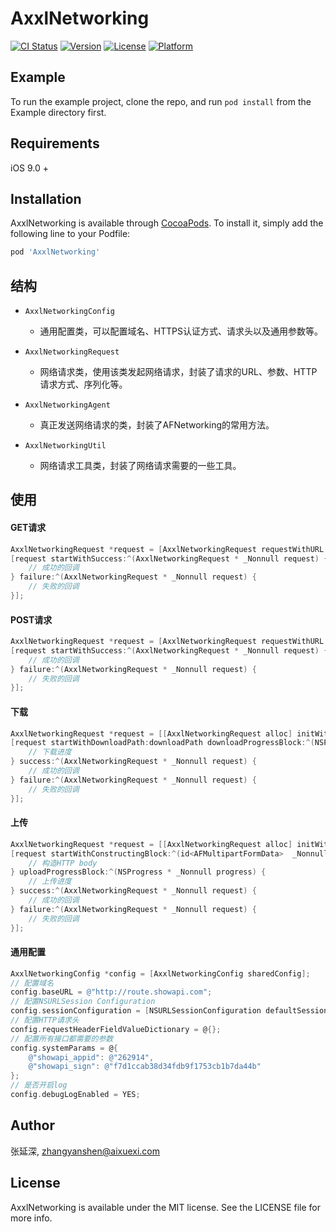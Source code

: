 # AxxlNetworking

[![CI Status](https://img.shields.io/travis/张延深/AxxlNetworking.svg?style=flat)](https://travis-ci.org/张延深/AxxlNetworking)
[![Version](https://img.shields.io/cocoapods/v/AxxlNetworking.svg?style=flat)](https://cocoapods.org/pods/AxxlNetworking)
[![License](https://img.shields.io/cocoapods/l/AxxlNetworking.svg?style=flat)](https://cocoapods.org/pods/AxxlNetworking)
[![Platform](https://img.shields.io/cocoapods/p/AxxlNetworking.svg?style=flat)](https://cocoapods.org/pods/AxxlNetworking)

## Example

To run the example project, clone the repo, and run `pod install` from the Example directory first.

## Requirements

iOS 9.0 +

## Installation

AxxlNetworking is available through [CocoaPods](https://cocoapods.org). To install
it, simply add the following line to your Podfile:

```ruby
pod 'AxxlNetworking'
```

## 结构

- `AxxlNetworkingConfig`
    * 通用配置类，可以配置域名、HTTPS认证方式、请求头以及通用参数等。

- `AxxlNetworkingRequest`
    * 网络请求类，使用该类发起网络请求，封装了请求的URL、参数、HTTP请求方式、序列化等。

- `AxxlNetworkingAgent`
    * 真正发送网络请求的类，封装了AFNetworking的常用方法。

- `AxxlNetworkingUtil`
    * 网络请求工具类，封装了网络请求需要的一些工具。

## 使用

#### GET请求

```objective-c
AxxlNetworkingRequest *request = [AxxlNetworkingRequest requestWithURL:URL params:params method:AxxlRequestMethodGET];
[request startWithSuccess:^(AxxlNetworkingRequest * _Nonnull request) {
    // 成功的回调
} failure:^(AxxlNetworkingRequest * _Nonnull request) {
    // 失败的回调
}];
```

#### POST请求

```objective-c
AxxlNetworkingRequest *request = [AxxlNetworkingRequest requestWithURL:URL params:params method:AxxlRequestMethodPOST];
[request startWithSuccess:^(AxxlNetworkingRequest * _Nonnull request) {
    // 成功的回调
} failure:^(AxxlNetworkingRequest * _Nonnull request) {
    // 失败的回调
}];
```

#### 下载

```objective-c
AxxlNetworkingRequest *request = [[AxxlNetworkingRequest alloc] initWithURL:@"http://dldir1.qq.com/qqfile/QQforMac/QQ_V5.4.0.dmg" params:nil method:AxxlRequestMethodGET];
[request startWithDownloadPath:downloadPath downloadProgressBlock:^(NSProgress * _Nonnull progress) {
    // 下载进度
} success:^(AxxlNetworkingRequest * _Nonnull request) {
    // 成功的回调
} failure:^(AxxlNetworkingRequest * _Nonnull request) {
    // 失败的回调
}];
```

#### 上传

```objective-c
AxxlNetworkingRequest *request = [[AxxlNetworkingRequest alloc] initWithURL:url params:params method:AxxlRequestMethodPOST];
[request startWithConstructingBlock:^(id<AFMultipartFormData>  _Nonnull formData) {
    // 构造HTTP body
} uploadProgressBlock:^(NSProgress * _Nonnull progress) {
    // 上传进度
} success:^(AxxlNetworkingRequest * _Nonnull request) {
    // 成功的回调
} failure:^(AxxlNetworkingRequest * _Nonnull request) {
    // 失败的回调
}];
```

#### 通用配置

```objective-c
AxxlNetworkingConfig *config = [AxxlNetworkingConfig sharedConfig];
// 配置域名
config.baseURL = @"http://route.showapi.com";
// 配置NSURLSession Configuration
config.sessionConfiguration = [NSURLSessionConfiguration defaultSessionConfiguration];
// 配置HTTP请求头
config.requestHeaderFieldValueDictionary = @{};
// 配置所有接口都需要的参数
config.systemParams = @{
    @"showapi_appid": @"262914",
    @"showapi_sign": @"f7d1ccab38d34fdb9f1753cb1b7da44b"
};
// 是否开启log
config.debugLogEnabled = YES;
```

## Author

张延深, zhangyanshen@aixuexi.com

## License

AxxlNetworking is available under the MIT license. See the LICENSE file for more info.
